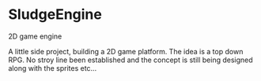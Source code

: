 # SludgeEngine
2D game engine

A little side project, building a 2D game platform. 
The idea is a top down RPG. No stroy line been established and the concept is still being designed 
along with the sprites etc...
